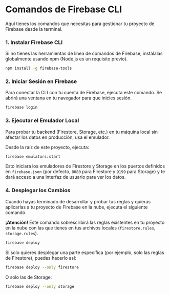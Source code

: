 # Comandos de Firebase CLI

Aquí tienes los comandos que necesitas para gestionar tu proyecto de Firebase desde la terminal.

### 1. Instalar Firebase CLI

Si no tienes las herramientas de línea de comandos de Firebase, instálalas globalmente usando npm (Node.js es un requisito previo).

```bash
npm install -g firebase-tools
```

### 2. Iniciar Sesión en Firebase

Para conectar la CLI con tu cuenta de Firebase, ejecuta este comando. Se abrirá una ventana en tu navegador para que inicies sesión.

```bash
firebase login
```

### 3. Ejecutar el Emulador Local

Para probar tu backend (Firestore, Storage, etc.) en tu máquina local sin afectar los datos en producción, usa el emulador.

Desde la raíz de este proyecto, ejecuta:

```bash
firebase emulators:start
```

Esto iniciará los emuladores de Firestore y Storage en los puertos definidos en `firebase.json` (por defecto, `8080` para Firestore y `9199` para Storage) y te dará acceso a una interfaz de usuario para ver los datos.

### 4. Desplegar los Cambios

Cuando hayas terminado de desarrollar y probar tus reglas y quieras aplicarlas a tu proyecto de Firebase en la nube, ejecuta el siguiente comando.

**¡Atención!** Este comando sobrescribirá las reglas existentes en tu proyecto en la nube con las que tienes en tus archivos locales (`firestore.rules`, `storage.rules`).

```bash
firebase deploy
```

Si solo quieres desplegar una parte específica (por ejemplo, solo las reglas de Firestore), puedes hacerlo así:

```bash
firebase deploy --only firestore
```

O solo las de Storage:

```bash
firebase deploy --only storage